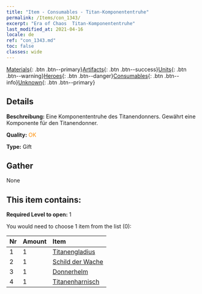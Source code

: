 ```yaml
---
title: "Item - Consumables - Titan-Komponententruhe"
permalink: /Items/con_1343/
excerpt: "Era of Chaos  Titan-Komponententruhe"
last_modified_at: 2021-04-16
locale: de
ref: "con_1343.md"
toc: false
classes: wide
---
```

 [Materials](/de/Items/){: .btn .btn--primary}[Artifacts](/de/Items/Artifacts/){: .btn .btn--success}[Units](/de/Items/Units/){: .btn .btn--warning}[Heroes](/de/Items/Heroes/){: .btn .btn--danger}[Consumables](/de/Items/Consumables/){: .btn .btn--info}[Unknown](/de/Items/Unknown/){: .btn .btn--primary}

## Details
 **Beschreibung:** Eine Komponententruhe des Titanendonners. Gewährt eine Komponente für den Titanendonner.

 **Quality:** <span style="color: #FF8C00">OK</span>

 **Type:** Gift

## Gather

  None

## This item contains:

 **Required Level to open:** 1

 You would need to choose 1 item from the list (0):

  | Nr | Amount |     Item    |
  |:---|:-------|:------------|
  | 1 | 1 | [Titanengladius](/de/Items/art_156/) |  | 
  | 2 | 1 | [Schild der Wache](/de/Items/art_157/) |  | 
  | 3 | 1 | [Donnerhelm](/de/Items/art_158/) |  | 
  | 4 | 1 | [Titanenharnisch](/de/Items/art_159/) |  | 

